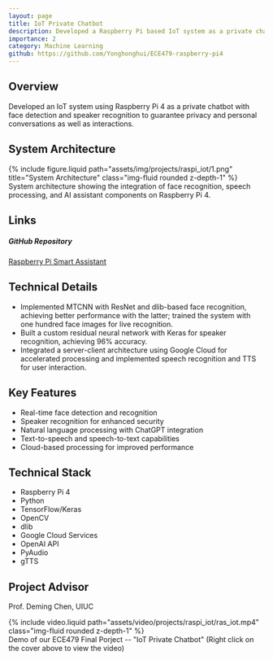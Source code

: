 ```yaml
---
layout: page
title: IoT Private Chatbot
description: Developed a Raspberry Pi based IoT system as a private chatbot with face and speaker recognition
importance: 2
category: Machine Learning
github: https://github.com/Yonghonghui/ECE479-raspberry-pi4
---
```


## Overview

Developed an IoT system using Raspberry Pi 4 as a private chatbot with face detection and speaker recognition to guarantee privacy and personal conversations as well as interactions.

## System Architecture

<div class="row">
    <div class="col-sm mt-3 mt-md-0">
        {% include figure.liquid path="assets/img/projects/raspi_iot/1.png" title="System Architecture" class="img-fluid rounded z-depth-1" %}
    </div>
</div>
<div class="caption">
    System architecture showing the integration of face recognition, speech processing, and AI assistant components on Raspberry Pi 4.
</div>

## Links

<div class="repositories d-flex flex-wrap flex-md-row flex-column justify-content-between align-items-center">
  <div class="repo p-2">
    <h5 class="font-weight-bold text">GitHub Repository</h5>
    <a href="https://github.com/Yonghonghui/ECE479-raspberry-pi4" target="_blank">
      <i class="fab fa-github"></i> Raspberry Pi Smart Assistant
    </a>
  </div>
</div>

## Technical Details

- Implemented MTCNN with ResNet and dlib-based face recognition, achieving better performance with the latter; trained the system with one hundred face images for live recognition.
- Built a custom residual neural network with Keras for speaker recognition, achieving 96% accuracy.
- Integrated a server-client architecture using Google Cloud for accelerated processing and implemented speech recognition and TTS for user interaction.

## Key Features

- Real-time face detection and recognition
- Speaker recognition for enhanced security
- Natural language processing with ChatGPT integration
- Text-to-speech and speech-to-text capabilities
- Cloud-based processing for improved performance

## Technical Stack

- Raspberry Pi 4
- Python
- TensorFlow/Keras
- OpenCV
- dlib
- Google Cloud Services
- OpenAI API
- PyAudio
- gTTS

## Project Advisor
Prof. Deming Chen, UIUC 

<div class="row">
    <div class="col-sm mt-3 mt-md-0">
        {% include video.liquid path="assets/video/projects/raspi_iot/ras_iot.mp4" 
                              class="img-fluid rounded z-depth-1" %}
    </div>
</div>
<div class="caption">
    Demo of our ECE479 Final Porject -- "IoT Private Chatbot" (Right click on the cover above to view the video)
</div> 